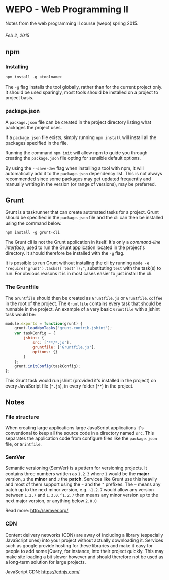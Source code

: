 WEPO - Web Programming II
====
Notes from the web programming II course (wepo) spring 2015.

###### Feb 2, 2015

## npm
### Installing
``` javascript
npm install -g <toolname>
```
The `-g` flag installs the tool globally, rather than for the current project only. It should be used sparingly, most tools should be installed on a project to project basis.

### package.json

A `package.json` file can be created in the project directory listing what packages the project uses.

If a `package.json` file exists, simply running `npm install` will install all the packages specified in the file.

Running the command `npm init` will allow npm to guide you through creating the `package.json` file opting for sensible default options.

By using the `--save-dev` flag when installing a tool with npm, it will automatically add it to the `package.json` dependency list. This is not always recommended since some packages may get updated frequently and manually writing in the version (or range of versions), may be preferred.


## Grunt
Grunt is a taskrunner that can create automated tasks for a project. Grunt should be specified in the `package.json` file and the cli can then be installed using the command below.
``` javascript
npm install -g grunt-cli
```
The Grunt cli is not the Grunt application in itself. It's only a *command-line interface*, used to run the Grunt application located in the project's directory. It should therefore be installed with the `-g` flag.

It is possible to run Grunt without installing the cli by running `node -e "require('grunt').tasks(['test']);"`, substituting `test` with the task(s) to run. For obvious reasons it is in most cases easier to just install the cli.

### The Gruntfile
The `Gruntfile` should then be created as `Gruntfile.js` or `Gruntfile.coffee` in the root of the project. The `Gruntfile` contains every task that should be runnable in the project. An example of a very basic `Gruntfile` with a jshint task would be:
``` javascript
module.exports = function(grunt) {
    grunt.loadNpmTasks('grunt-contrib-jshint');
    var taskConfig = {
        jshint: {
            src: ['**/*.js'],
            gruntfile: ['Gruntfile.js'],
            options: {}
        }
    };
    grunt.initConfig(taskConfig);
};
```
This Grunt task would run jshint (provided it's installed in the project) on every JavaScript file (`*.js`), in every folder (`**`) in the project.

## Notes
### File structure
When creating large applications large JavaScript applications it's conventional to keep all the source code in a directory named `src`. This separates the application code from configure files like the `package.json` file, or `Grintfile`.

### SemVer
Semantic versioning (SemVer) is a pattern for versioning projects. It contains three numbers written as `1.2.3` where `1` would be the **major** version, `2` the **minor** and `3` the **patch**. Services like Grunt use this heavily and most of them support using the `~` and the `^` prefixes. The `~` means any patch up to the next minor version, e.g. `~1.2.7` would allow any version between `1.2.7` and `1.3.0`. `^1.2.7` then means any minor version up to the next major version, or anything below `2.0.0`

Read more: http://semver.org/

### CDN
Content delivery networks (CDN) are away of including a library (especially JavaScript ones) into your project without actually downloading it. Services such as google provide hosting for these libraries and make it easy for people to add some jQuery, for instance, into their project quickly. This may make site loading a bit slower however and should therefore not be used as a long-term solution for large projects.

JavaScript CDN: https://cdnjs.com/
